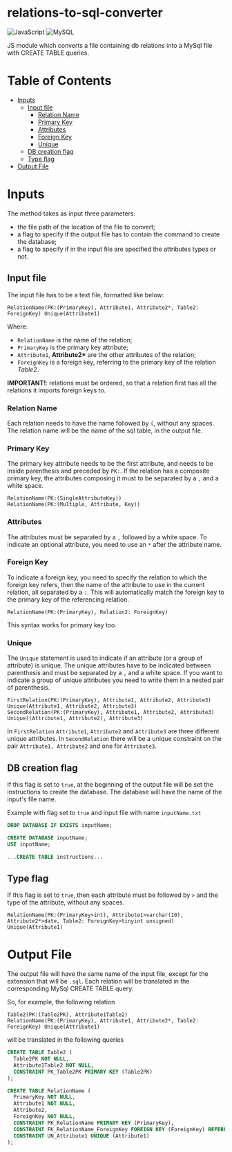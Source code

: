 # relations-to-sql-converter
![JavaScript](https://img.shields.io/badge/javascript-%23323330.svg?style=for-the-badge&logo=javascript&logoColor=%23F7DF1E)
![MySQL](https://img.shields.io/badge/mysql-%2300f.svg?style=for-the-badge&logo=mysql&logoColor=white)

JS module which converts a file containing db relations into a MySql file with CREATE TABLE queries.

Table of Contents
=================
* [Inputs](#inputs)
  * [Input file](#input-file)
    * [Relation Name](#relation-name)
    * [Primary Key](#primary-key)
    * [Attributes](#attributes)
    * [Foreign Key](#foreign-key)
    * [Unique](#unique)
  * [DB creation flag](#db-creation-flag)
  * [Type flag](#type-flag)
* [Output File](#output-file)


Inputs
================
The method takes as input three parameters:
- the file path of the location of the file to convert;
- a flag to specify if the output file has to contain the command to create the database;
- a flag to specify if in the input file are specified the attributes types or not.


## Input file

The input file has to be a text file, formatted like below:

```
RelationName(PK:(PrimaryKey), Attribute1, Attribute2*, Table2: ForeignKey) Unique(Attribute1)
```

Where:
- `RelationName` is the name of the relation;
- `PrimaryKey` is the primary key attribute;
- `Attribute1`, <b>Attribute2*</b> are the other attributes of the relation;
- `ForeignKey` is a foreign key, referring to the primary key of the relation <i>Table2</i>.

**IMPORTANT!**: relations must be ordered, so that a relation first has all the relations it imports foreign keys to.

### Relation Name

Each relation needs to have the name followed by `(`, without any spaces.
The relation name will be the name of the sql table, in the output file.

### Primary Key

The primary key attribute needs to be the first attribute, and needs to be inside parenthesis and preceded by `PK:`.
If the relation has a composite primary key, the attributes composing it must to be separated by a `,` and a white space.

```
RelationName(PK:(SingleAttributeKey))
RelationName(PK:(Multiple, Attribute, Key))
```

### Attributes

The attributes must be separated by a `,` followed by a white space.
To indicate an optional attribute, you need to use an `*` after the attribute name.

### Foreign Key

To indicate a foreign key, you need to specify the relation to which the foreign key refers, then the name of the attribute to use in the current relation, all separated by a `:`. This will automatically match the foreign key to the primary key of the referencing relation.

```
RelationName(PK:(PrimaryKey), Relation2: ForeignKey)
```

This syntax works for primary key too.

### Unique

The `Unique` statement is used to indicate if an attribute (or a group of attribute) is unique.
The unique attributes have to be indicated between parenthesis and must be separated by a `,` and a white space. If you want to indicate a group of unique attributes you need to write them in a nested pair of parenthesis.

```
FirstRelation(PK:(PrimaryKey), Attribute1, Attribute2, Attribute3) Unique(Attribute1, Attribute2, Attribute3)
SecondRelation(PK:(PrimaryKey), Attribute1, Attribute2, Attribute3) Unique((Attribute1, Attribute2), Attribute3)
```

In `FirstRelation` `Attribute1`, `Attribute2` and `Attribute3` are three different unique attributes.
In `SecondRelation` there will be a unique constraint on the pair `Attribute1, Attribute2` and one for `Attribute3`.


## DB creation flag

If this flag is set to `true`, at the beginning of the output file will be set the instructions to create the database.
The database will have the name of the input's file name.

Example with flag set to `true` and input file with name `inputName.txt`
```sql
DROP DATABASE IF EXISTS inputName;

CREATE DATABASE inputName;
USE inputName;

...CREATE TABLE instructions...
```

## Type flag

If this flag is set to `true`, then each attribute must be followed by `>` and the type of the attribute, without any spaces.

```
RelationName(PK:(PrimaryKey>int), Attribute1>varchar(10), Attribute2*>date, Table2: ForeignKey>tinyint unsigned) Unique(Attribute1)
```


Output File
==========

The output file will have the same name of the input file, except for the extension that will be `.sql`.
Each relation will be translated in the corresponding MySql CREATE TABLE query.

So, for example, the following relation
```
Table2(PK:(Table2PK), Attribute1Table2)
RelationName(PK:(PrimaryKey), Attribute1, Attribute2*, Table2: ForeignKey) Unique(Attribute1)
```

will be translated in the following queries

```sql
CREATE TABLE Table2 (
  Table2PK NOT NULL,
  Attribute1Table2 NOT NULL,
  CONSTRAINT PK_Table2PK PRIMARY KEY (Table2PK)
);

CREATE TABLE RelationName (
  PrimaryKey NOT NULL,
  Attribute1 NOT NULL,
  Attribute2,
  ForeignKey NOT NULL,
  CONSTRAINT PK_RelationName PRIMARY KEY (PrimaryKey),
  CONSTRAINT FK_RelationName_ForeignKey FOREIGN KEY (ForeignKey) REFERENCES Table2(Table2PK),
  CONSTRAINT UN_Attribute1 UNIQUE (Attribute1)
);
```
